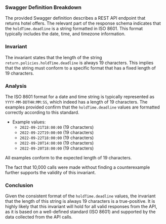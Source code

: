 ### Swagger Definition Breakdown
The provided Swagger definition describes a REST API endpoint that returns hotel offers. The relevant part of the response schema indicates that the `holdTime.deadline` is a string formatted in ISO 8601. This format typically includes the date, time, and timezone information.

### Invariant
The invariant states that the length of the string `return.policies.holdTime.deadline` is always 19 characters. This implies that the string must conform to a specific format that has a fixed length of 19 characters.

### Analysis
The ISO 8601 format for a date and time string is typically represented as `YYYY-MM-DDTHH:MM:SS`, which indeed has a length of 19 characters. The examples provided confirm that the `holdTime.deadline` values are formatted correctly according to this standard. 

- Example values:
  - `2022-09-21T18:00:00` (19 characters)
  - `2022-09-22T19:00:00` (19 characters)
  - `2022-09-22T18:00:00` (19 characters)
  - `2022-09-20T14:00:00` (19 characters)
  - `2022-09-20T18:00:00` (19 characters)

All examples conform to the expected length of 19 characters. 

The fact that 10,000 calls were made without finding a counterexample further supports the validity of this invariant. 

### Conclusion
Given the consistent format of the `holdTime.deadline` values, the invariant that the length of this string is always 19 characters is a true-positive. It is highly likely that this invariant will hold for all valid responses from the API, as it is based on a well-defined standard (ISO 8601) and supported by the data collected from the API calls.
